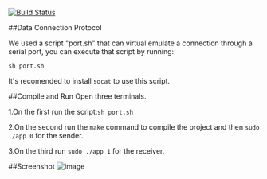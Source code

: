 [![Build Status](https://travis-ci.com/pedro-c/RCOM-FEUP.svg?token=EybUXufTwGCDe4ebsfmh&branch=llopen())](https://travis-ci.com/pedro-c/RCOM-FEUP)

##Data Connection Protocol

We used a script "port.sh" that can virtual emulate a connection through a serial port, you can execute that script by running:

```
sh port.sh
```

It's recomended to install ```socat``` to use this script.

##Compile and Run
Open three terminals.

1.On the first run the script:``` sh port.sh ```

2.On the second run the ``` make ``` command to compile the project and then ``` sudo ./app 0 ``` for the sender.

3.On the third run ``` sudo ./app 1 ``` for the receiver.

##Screenshot
![image](https://raw.githubusercontent.com/pedro-c/RCOM-FEUP/master/screenshot.png)
